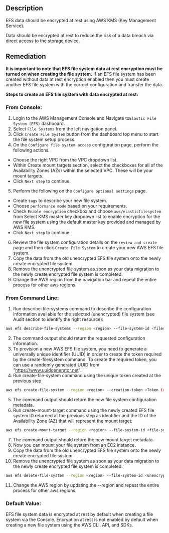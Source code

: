 ## Description

EFS data should be encrypted at rest using AWS KMS (Key Management Service).

Data should be encrypted at rest to reduce the risk of a data breach via direct access to the storage device.

## Remediation

**It is important to note that EFS file system data at rest encryption must be turned on when creating the file system.**
If an EFS file system has been created without data at rest encryption enabled then you must create another EFS file system with the correct configuration and transfer the data.

**Steps to create an EFS file system with data encrypted at rest:**

### From Console:

1. Login to the AWS Management Console and Navigate to`Elastic File System (EFS)` dashboard.
2. Select `File Systems` from the left navigation panel.
3. Click `Create File System` button from the dashboard top menu to start the file system setup process.
4. On the `Configure file system access` configuration page, perform the following actions.
- Choose the right VPC from the VPC dropdown list.
- Within Create mount targets section, select the checkboxes for all of the Availability Zones (AZs) within the selected VPC. These will be your mount targets.
- Click `Next step` to continue.
5. Perform the following on the `Configure optional settings` page.
- Create `tags` to describe your new file system.
- Choose `performance mode` based on your requirements.
- Check `Enable encryption` checkbox and choose `aws/elasticfilesystem` from Select KMS master key dropdown list to enable encryption for the new file system using the default master key provided and managed by AWS KMS.
- Click `Next step` to continue.
6. Review the file system configuration details on the `review and create` page and then click `Create File System` to create your new AWS EFS file system.
7. Copy the data from the old unencrypted EFS file system onto the newly create encrypted file system.
8. Remove the unencrypted file system as soon as your data migration to the newly create encrypted file system is completed.
9. Change the AWS region from the navigation bar and repeat the entire process for other aws regions.


### From Command Line:

1. Run describe-file-systems command to describe the configuration information available for the selected (unencrypted) file system (see Audit section to identify the right resource):

```bash
aws efs describe-file-systems --region <region> --file-system-id <filesystem-id from audit section step 2 output>
```

2. The command output should return the requested configuration information.
3. To provision a new AWS EFS file system, you need to generate a universally unique identifier (UUID) in order to create the token required by the create-filesystem command. To create the required token, you can use a randomly generated UUID from "https://www.uuidgenerator.net".
4. Run create-file-system command using the unique token created at the previous step

```bash
aws efs create-file-system --region <region> --creation-token <Token (randomly generated UUID from step 3)> --performance-mode generalPurpose --encrypted
```

5. The command output should return the new file system configuration metadata.
6. Run create-mount-target command using the newly created EFS file system ID returned at the previous step as identifier and the ID of the Availability Zone (AZ) that will represent the mount target:

```bash
aws efs create-mount-target --region <region> --file-system-id <file-systemid> --subnet-id <subnet-id>
```

7. The command output should return the new mount target metadata.
8. Now you can mount your file system from an EC2 instance.
9. Copy the data from the old unencrypted EFS file system onto the newly create encrypted file system.
10. Remove the unencrypted file system as soon as your data migration to the newly create encrypted file system is completed.

```bash
aws efs delete-file-system --region <region> --file-system-id <unencryptedfile-system-id>
```

11. Change the AWS region by updating the --region and repeat the entire process for other aws regions.

### Default Value:

EFS file system data is encrypted at rest by default when creating a file system via the Console. Encryption at rest is not enabled by default when creating a new file system using the AWS CLI, API, and SDKs.